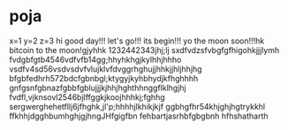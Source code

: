 # poja
x=1
y=2
z=3
hi
good day!!!
let's go!!!
its begin!!!
yo the moon soon!!!hk
bitcoin to the moon!gjyhhk
1232442343jhj;lj
sxdfvdzsfvbgfgfhigohkjjjlymh
fvdgbfgtb4546vdfvfb14gg;hhyhkhgjkylhhjhhho
vsdfv4sd56vsdvsdvfvlujklvfdvggrhghujjhhkjjhljhhjhg
bfgbfedhrh572bdcfgbnbgl;ktygyjkyhbhydjkfhghhhh
 gnfgsnfgbnazfgbbfgblujjjkjhhjhghthhnggflklhgjhj
fvdfl,vjknsovl2546bjlffggkjkoojhhhkj;fghhg
sergwerghehetfllj6jfhghk,jl'p;hhhhjlkhikjkjf
ggbhgfhr54khjghjhgtrykkhl
ffkhhjdgghbumhghjgjhngJHfgigfbn
fehbartjasrhbfgbgbnh
hfhshatharth
